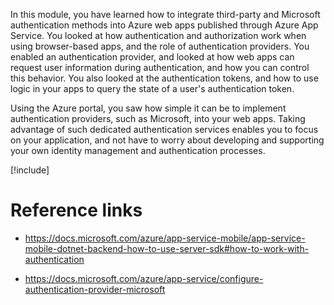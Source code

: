 In this module, you have learned how to integrate third-party and Microsoft authentication methods into Azure web apps published through Azure App Service. You looked at how authentication and authorization work when using browser-based apps, and the role of authentication providers. You enabled an authentication provider, and looked at how web apps can request user information during authentication, and how you can control this behavior. You also looked at the authentication tokens, and how to use logic in your apps to query the state of a user's authentication token.

Using the Azure portal, you saw how simple it can be to implement authentication providers, such as Microsoft, into your web apps. Taking advantage of such dedicated authentication services enables you to focus on your application, and not have to worry about developing and supporting your own identity management and authentication processes.

[!include[](../../../includes/azure-sandbox-cleanup.md)]

# Reference links

- https://docs.microsoft.com/azure/app-service-mobile/app-service-mobile-dotnet-backend-how-to-use-server-sdk#how-to-work-with-authentication

- https://docs.microsoft.com/azure/app-service/configure-authentication-provider-microsoft
